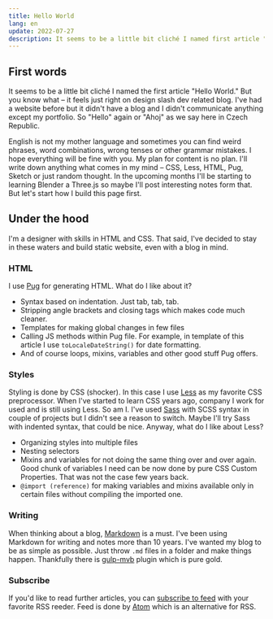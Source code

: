 ```yaml
---
title: Hello World
lang: en
update: 2022-07-27
description: It seems to be a little bit cliché I named first article "Hello World." But you know what – it feels just right on IT slash design related blog. I've had a website before. It didn't had a blog and I didn't communicate anything except my portfolio. So "Hello" again or "Ahoj" as we say in Czech Republic.
---
```


## First words

It seems to be a little bit cliché I named the first article "Hello World." But you know what – it feels just right on design slash dev related blog. I've had a website before but it didn't have a blog and I didn't communicate anything except my portfolio. So "Hello" again or "Ahoj" as we say here in Czech Republic.

English is not my mother language and sometimes you can find weird phrases, word combinations, wrong tenses or other grammar mistakes. I hope everything will be fine with you. My plan for content is no plan. I'll write down anything what comes in my mind – CSS, Less, HTML, Pug, Sketch or just random thought. In the upcoming months I'll be starting to learning Blender a Three.js so maybe I'll post interesting notes form that. But let's start how I build this page first.

## Under the hood

I'm a designer with skills in HTML and CSS. That said, I've decided to stay in these waters and build static website, even with a blog in mind.

### HTML

I use [Pug](https://pugjs.org/api/getting-started.html) for generating HTML. What do I like about it?
- Syntax based on indentation. Just tab, tab, tab.
- Stripping angle brackets and closing tags which makes code much cleaner.
- Templates for making global changes in few files
- Calling JS methods within Pug file. For example, in template of this article I use `toLocaleDateString()` for date formatting.
- And of course loops, mixins, variables and other good stuff Pug offers.

### Styles

Styling is done by CSS (shocker). In this case I use [Less](https://lesscss.org) as my favorite CSS preprocessor. When I've started to learn CSS years ago, company I work for used and is still using Less. So am I. I've used [Sass](https://sass-lang.com) with SCSS syntax in couple of projects but I didn't see a reason to switch. Maybe I'll try Sass with indented syntax, that could be nice. Anyway, what do I like about Less?

- Organizing styles into multiple files
- Nesting selectors
- Mixins and variables for not doing the same thing over and over again. Good chunk of variables I need can be now done by pure CSS Custom Properties. That was not the case few years back. 
- `@import (reference)` for making variables and mixins available only in certain files without compiling the imported one.

### Writing

When thinking about a blog, [Markdown](https://daringfireball.net/projects/markdown/) is a must. I've been using Markdown for writing and notes more than 10 years. I've wanted my blog to be as simple as possible. Just throw `.md` files in a folder and make things happen. Thankfully there is [gulp-mvb](https://github.com/dennisreimann/gulp-mvb) plugin which is pure gold.

### Subscribe

If you'd like to read further articles, you can [subscribe to feed](http://localhost:3000/atom.xml) with your favorite RSS reeder. Feed is done by [Atom](https://en.wikipedia.org/wiki/Atom_(web_standard)) which is an alternative for RSS.